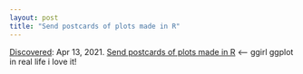 ```yaml
---
layout: post
title: "Send postcards of plots made in R"
---
```

[Discovered](http://rolandtanglao.com/2020/07/29/p1-blogthis-checkvist-list-links-to-blog/): Apr 13, 2021. [Send postcards of plots made in R](https://flowingdata.com/2021/04/13/send-postcards-of-plots-made-in-r/) <-- ggirl ggplot in real life i love it!
